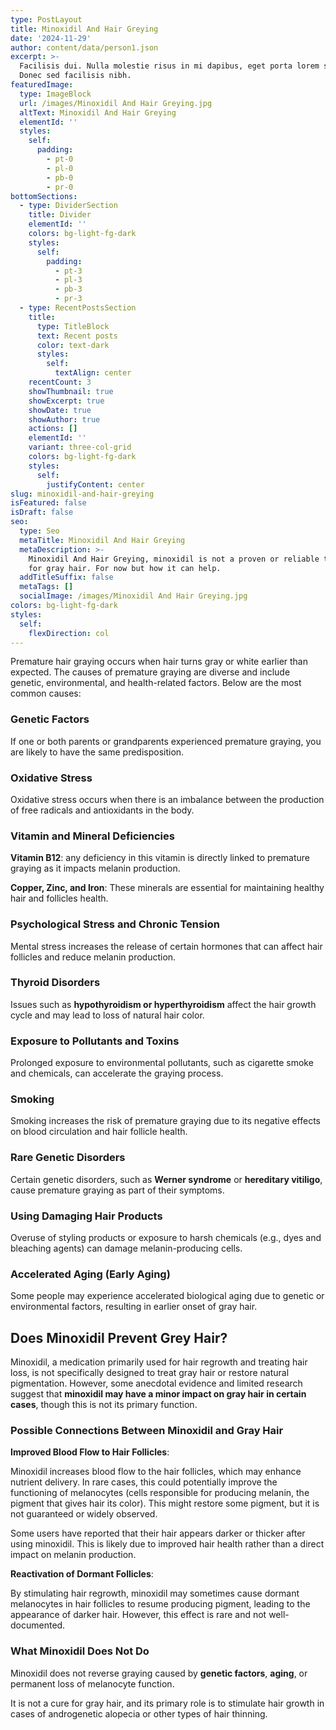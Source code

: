 ```yaml
---
type: PostLayout
title: Minoxidil And Hair Greying
date: '2024-11-29'
author: content/data/person1.json
excerpt: >-
  Facilisis dui. Nulla molestie risus in mi dapibus, eget porta lorem semper.
  Donec sed facilisis nibh.
featuredImage:
  type: ImageBlock
  url: /images/Minoxidil And Hair Greying.jpg
  altText: Minoxidil And Hair Greying
  elementId: ''
  styles:
    self:
      padding:
        - pt-0
        - pl-0
        - pb-0
        - pr-0
bottomSections:
  - type: DividerSection
    title: Divider
    elementId: ''
    colors: bg-light-fg-dark
    styles:
      self:
        padding:
          - pt-3
          - pl-3
          - pb-3
          - pr-3
  - type: RecentPostsSection
    title:
      type: TitleBlock
      text: Recent posts
      color: text-dark
      styles:
        self:
          textAlign: center
    recentCount: 3
    showThumbnail: true
    showExcerpt: true
    showDate: true
    showAuthor: true
    actions: []
    elementId: ''
    variant: three-col-grid
    colors: bg-light-fg-dark
    styles:
      self:
        justifyContent: center
slug: minoxidil-and-hair-greying
isFeatured: false
isDraft: false
seo:
  type: Seo
  metaTitle: Minoxidil And Hair Greying
  metaDescription: >-
    Minoxidil And Hair Greying, minoxidil is not a proven or reliable treatment
    for gray hair. For now but how it can help.
  addTitleSuffix: false
  metaTags: []
  socialImage: /images/Minoxidil And Hair Greying.jpg
colors: bg-light-fg-dark
styles:
  self:
    flexDirection: col
---
```

Premature hair graying occurs when hair turns gray or white earlier than expected. The causes of premature graying are diverse and include genetic, environmental, and health-related factors. Below are the most common causes:


### Genetic Factors


If one or both parents or grandparents experienced premature graying, you are likely to have the same predisposition.

### Oxidative Stress

Oxidative stress occurs when there is an imbalance between the production of free radicals and antioxidants in the body.

### Vitamin and Mineral Deficiencies

**Vitamin B12**: any deficiency in this vitamin is directly linked to premature graying as it impacts melanin production.

**Copper, Zinc, and Iron**: These minerals are essential for maintaining healthy hair and follicles health.

### Psychological Stress and Chronic Tension

Mental stress increases the release of certain hormones that can affect hair follicles and reduce melanin production.

### Thyroid Disorders

Issues such as **hypothyroidism or hyperthyroidism** affect the hair growth cycle and may lead to loss of natural hair color.

### Exposure to Pollutants and Toxins

Prolonged exposure to environmental pollutants, such as cigarette smoke and chemicals, can accelerate the graying process.

### Smoking

Smoking increases the risk of premature graying due to its negative effects on blood circulation and hair follicle health.

### Rare Genetic Disorders

Certain genetic disorders, such as **Werner syndrome** or **hereditary vitiligo**, cause premature graying as part of their symptoms.

### Using Damaging Hair Products

Overuse of styling products or exposure to harsh chemicals (e.g., dyes and bleaching agents) can damage melanin-producing cells.


### Accelerated Aging (Early Aging)

Some people may experience accelerated biological aging due to genetic or environmental factors, resulting in earlier onset of gray hair.

## **Does Minoxidil Prevent Grey Hair?**

Minoxidil, a medication primarily used for hair regrowth and treating hair loss, is not specifically designed to treat gray hair or restore natural pigmentation. However, some anecdotal evidence and limited research suggest that **minoxidil may have a minor impact on gray hair in certain cases**, though this is not its primary function.



### Possible Connections Between Minoxidil and Gray Hair

**Improved Blood Flow to Hair Follicles**:

Minoxidil increases blood flow to the hair follicles, which may enhance nutrient delivery. In rare cases, this could potentially improve the functioning of melanocytes (cells responsible for producing melanin, the pigment that gives hair its color). This might restore some pigment, but it is not guaranteed or widely observed.

Some users have reported that their hair appears darker or thicker after using minoxidil. This is likely due to improved hair health rather than a direct impact on melanin production.

**Reactivation of Dormant Follicles**:

By stimulating hair regrowth, minoxidil may sometimes cause dormant melanocytes in hair follicles to resume producing pigment, leading to the appearance of darker hair. However, this effect is rare and not well-documented.



### What Minoxidil Does Not Do

Minoxidil does not reverse graying caused by **genetic factors**, **aging**, or permanent loss of melanocyte function.

It is not a cure for gray hair, and its primary role is to stimulate hair growth in cases of androgenetic alopecia or other types of hair thinning.




















